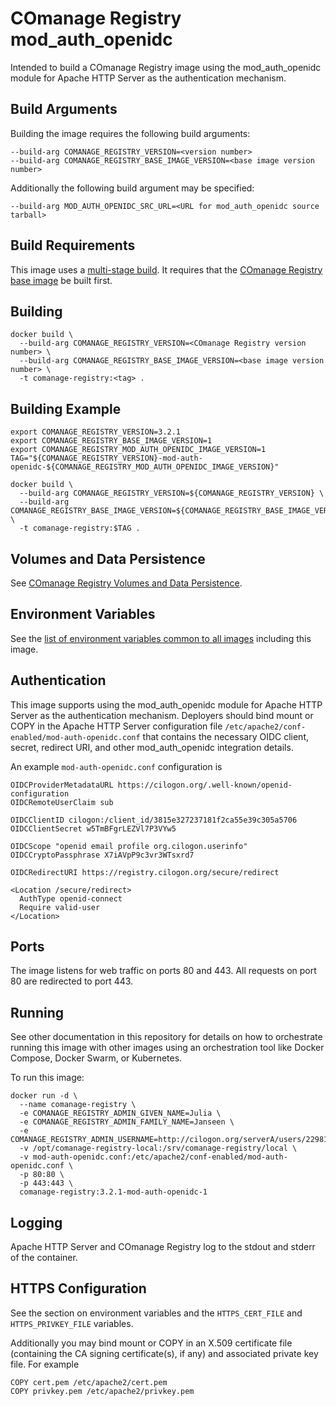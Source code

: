 <!--
COmanage Registry Docker documentation

Portions licensed to the University Corporation for Advanced Internet
Development, Inc. ("UCAID") under one or more contributor license agreements.
See the NOTICE file distributed with this work for additional information
regarding copyright ownership.

UCAID licenses this file to you under the Apache License, Version 2.0
(the "License"); you may not use this file except in compliance with the
License. You may obtain a copy of the License at:

http://www.apache.org/licenses/LICENSE-2.0

Unless required by applicable law or agreed to in writing, software
distributed under the License is distributed on an "AS IS" BASIS,
WITHOUT WARRANTIES OR CONDITIONS OF ANY KIND, either express or implied.
See the License for the specific language governing permissions and
limitations under the License.
-->

# COmanage Registry mod_auth_openidc

Intended to build a COmanage Registry image using the mod_auth_openidc
module for Apache HTTP Server as the authentication mechanism. 

## Build Arguments

Building the image requires the following build arguments:

```
--build-arg COMANAGE_REGISTRY_VERSION=<version number>
--build-arg COMANAGE_REGISTRY_BASE_IMAGE_VERSION=<base image version number>
```

Additionally the following build argument may be specified:

```
--build-arg MOD_AUTH_OPENIDC_SRC_URL=<URL for mod_auth_openidc source tarball>
```

## Build Requirements

This image uses a [multi-stage build](https://docs.docker.com/develop/develop-images/multistage-build/).
It requires that the [COmanage Registry base image](../comanage-registry-base/README.md) 
be built first.

## Building

```
docker build \
  --build-arg COMANAGE_REGISTRY_VERSION=<COmanage Registry version number> \
  --build-arg COMANAGE_REGISTRY_BASE_IMAGE_VERSION=<base image version number> \
  -t comanage-registry:<tag> .
```

## Building Example

```
export COMANAGE_REGISTRY_VERSION=3.2.1
export COMANAGE_REGISTRY_BASE_IMAGE_VERSION=1
export COMANAGE_REGISTRY_MOD_AUTH_OPENIDC_IMAGE_VERSION=1
TAG="${COMANAGE_REGISTRY_VERSION}-mod-auth-openidc-${COMANAGE_REGISTRY_MOD_AUTH_OPENIDC_IMAGE_VERSION}"

docker build \
  --build-arg COMANAGE_REGISTRY_VERSION=${COMANAGE_REGISTRY_VERSION} \
  --build-arg COMANAGE_REGISTRY_BASE_IMAGE_VERSION=${COMANAGE_REGISTRY_BASE_IMAGE_VERSION} \
  -t comanage-registry:$TAG .
```

## Volumes and Data Persistence

See [COmanage Registry Volumes and Data Persistence](../docs/volumes-and-data-persistence.md).


## Environment Variables

See the [list of environment variables common to all images](../docs/comanage-registry-common-environment-variables.md)
including this image.

## Authentication

This image supports using the mod_auth_openidc module for Apache HTTP Server as the
authentication mechanism. Deployers should bind mount or COPY in the Apache HTTP Server
configuration file `/etc/apache2/conf-enabled/mod-auth-openidc.conf` that contains
the necessary OIDC client, secret, redirect URI, and other mod_auth_openidc
integration details.

An example `mod-auth-openidc.conf` configuration is

```
OIDCProviderMetadataURL https://cilogon.org/.well-known/openid-configuration
OIDCRemoteUserClaim sub

OIDCClientID cilogon:/client_id/3815e327237181f2ca55e39c305a5706
OIDCClientSecret w5TmBFgrLEZVl7P3VYw5

OIDCScope "openid email profile org.cilogon.userinfo"
OIDCCryptoPassphrase X7iAVpP9c3vr3WTsxrd7

OIDCRedirectURI https://registry.cilogon.org/secure/redirect

<Location /secure/redirect>
  AuthType openid-connect
  Require valid-user
</Location>
```

## Ports

The image listens for web traffic on ports 80 and 443. All requests
on port 80 are redirected to port 443.

## Running

See other documentation in this repository for details on how to orchestrate
running this image with other images using an orchestration tool like
Docker Compose, Docker Swarm, or Kubernetes.

To run this image:

```
docker run -d \
  --name comanage-registry \
  -e COMANAGE_REGISTRY_ADMIN_GIVEN_NAME=Julia \
  -e COMANAGE_REGISTRY_ADMIN_FAMILY_NAME=Janseen \
  -e COMANAGE_REGISTRY_ADMIN_USERNAME=http://cilogon.org/serverA/users/22981
  -v /opt/comanage-registry-local:/srv/comanage-registry/local \
  -v mod-auth-openidc.conf:/etc/apache2/conf-enabled/mod-auth-openidc.conf \
  -p 80:80 \
  -p 443:443 \
  comanage-registry:3.2.1-mod-auth-openidc-1
```

## Logging

Apache HTTP Server and COmanage Registry log to the stdout and
stderr of the container.

## HTTPS Configuration

See the section on environment variables and the `HTTPS_CERT_FILE` and
`HTTPS_PRIVKEY_FILE` variables.

Additionally you may bind mount or COPY in an X.509 certificate file (containing the CA signing certificate(s), if any)
and associated private key file. For example

```
COPY cert.pem /etc/apache2/cert.pem
COPY privkey.pem /etc/apache2/privkey.pem
```
